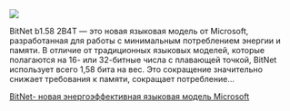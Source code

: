 <!--2025-04-20 12:18:52-->
<div class="yb">
  <div class="rss habr"><img src="https://habrastorage.org/getpro/habr/upload_files/6e8/e34/29b/6e8e3429b0750cd8fb7a764dd0fc410f.png" /><p>BitNet b1.58 2B4T — это новая языковая модель от Microsoft, разработанная для работы с минимальным потреблением энергии и памяти. В отличие от традиционных языковых моделей, которые полагаются на 16- или 32-битные числа с плавающей точкой, BitNet использует всего 1,58 бита на вес. Это сокращение значительно снижает требования к памяти, сокращает потребление... <p class="titl"><a href="https://habr.com/ru/companies/bothub/news/902480/?utm_source=habrahabr&utm_medium=rss&utm_campaign=902480">BitNet- новая энергоэффективная языковая модель Microsoft</a></p></div>
</div>
